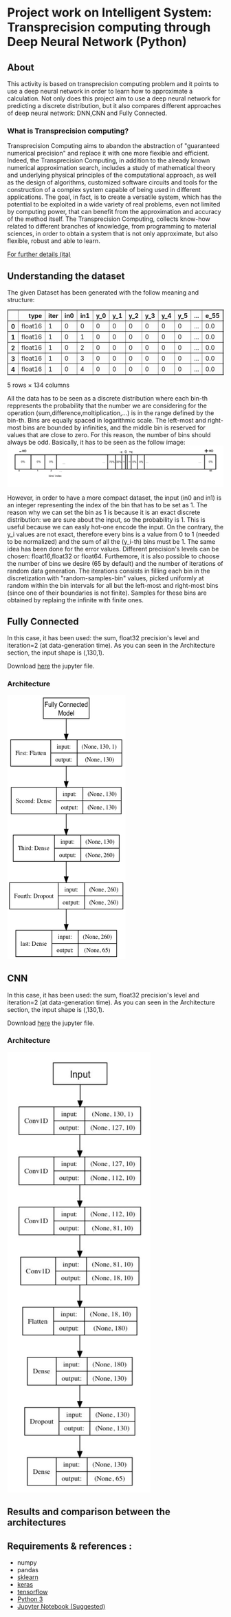 # Project work on Intelligent System: Transprecision computing through Deep Neural Network (Python)

## About

This activity is based on transprecision computing problem and it points to use a deep neural network in order to learn how to approximate a calculation. 
Not only does this project aim to use a deep neural network for predicting a discrete distribution, but it also compares different approaches of deep neural network: DNN,CNN and Fully Connected.

### What is Transprecision computing?

Transprecision Computing aims to abandon the abstraction of "guaranteed numerical precision" and replace it with one
more flexible and efficient. Indeed, the Transprecision Computing, in addition to the already known numerical approximation search, includes a study of mathematical theory and underlying physical principles of the computational approach, as well as the design of algorithms, customized software circuits and tools for the construction of a complex system capable of being used in different applications.
The goal, in fact, is to create a versatile system, which has the potential to be exploited in a wide variety of real problems, even not limited by computing power, that can benefit from the approximation and accuracy of the method itself. The Transprecision Computing, collects know-how related to different branches of knowledge, from programming to material sciences, in order to obtain a system that is not only approximate, but also flexible, robust and able to learn.

[For further details (ita)](http://amslaurea.unibo.it/14479/1/Utilizzo%20di%20metodi%20di%20configurazione%20automatica%20per%20un%E2%80%99applicazione%20di%20trans-precision%20computing%20su%20piattaforma%20PULP.pdf)

## Understanding the dataset

The given Dataset has been generated with the follow meaning and structure: 



<table border="1" class="dataframe">
  <thead>
    <tr style="text-align: right;">
      <th></th>
      <th>type</th>
      <th>iter</th>
      <th>in0</th>
      <th>in1</th>
      <th>y_0</th>
      <th>y_1</th>
      <th>y_2</th>
      <th>y_3</th>
      <th>y_4</th>
      <th>y_5</th>
      <th>...</th>
      <th>e_55</th>
      <th>e_56</th>
      <th>e_57</th>
      <th>e_58</th>
      <th>e_59</th>
      <th>e_60</th>
      <th>e_61</th>
      <th>e_62</th>
      <th>e_63</th>
      <th>e_64</th>
    </tr>
  </thead>
  <tbody>
    <tr>
      <th>0</th>
      <td>float16</td>
      <td>1</td>
      <td>0</td>
      <td>0</td>
      <td>0</td>
      <td>0</td>
      <td>0</td>
      <td>0</td>
      <td>0</td>
      <td>0</td>
      <td>...</td>
      <td>0.0</td>
      <td>0.0</td>
      <td>0.0</td>
      <td>0.0</td>
      <td>0.0</td>
      <td>0.0</td>
      <td>0.0</td>
      <td>0.0</td>
      <td>0.0</td>
      <td>0.0</td>
    </tr>
    <tr>
      <th>1</th>
      <td>float16</td>
      <td>1</td>
      <td>0</td>
      <td>1</td>
      <td>0</td>
      <td>0</td>
      <td>0</td>
      <td>0</td>
      <td>0</td>
      <td>0</td>
      <td>...</td>
      <td>0.0</td>
      <td>0.0</td>
      <td>0.0</td>
      <td>0.0</td>
      <td>0.0</td>
      <td>0.0</td>
      <td>0.0</td>
      <td>0.0</td>
      <td>0.0</td>
      <td>0.0</td>
    </tr>
    <tr>
      <th>2</th>
      <td>float16</td>
      <td>1</td>
      <td>0</td>
      <td>2</td>
      <td>0</td>
      <td>0</td>
      <td>0</td>
      <td>0</td>
      <td>0</td>
      <td>0</td>
      <td>...</td>
      <td>0.0</td>
      <td>0.0</td>
      <td>0.0</td>
      <td>0.0</td>
      <td>0.0</td>
      <td>0.0</td>
      <td>0.0</td>
      <td>0.0</td>
      <td>0.0</td>
      <td>0.0</td>
    </tr>
    <tr>
      <th>3</th>
      <td>float16</td>
      <td>1</td>
      <td>0</td>
      <td>3</td>
      <td>0</td>
      <td>0</td>
      <td>0</td>
      <td>0</td>
      <td>0</td>
      <td>0</td>
      <td>...</td>
      <td>0.0</td>
      <td>0.0</td>
      <td>0.0</td>
      <td>0.0</td>
      <td>0.0</td>
      <td>0.0</td>
      <td>0.0</td>
      <td>0.0</td>
      <td>0.0</td>
      <td>0.0</td>
    </tr>
    <tr>
      <th>4</th>
      <td>float16</td>
      <td>1</td>
      <td>0</td>
      <td>4</td>
      <td>0</td>
      <td>0</td>
      <td>0</td>
      <td>0</td>
      <td>0</td>
      <td>0</td>
      <td>...</td>
      <td>0.0</td>
      <td>0.0</td>
      <td>0.0</td>
      <td>0.0</td>
      <td>0.0</td>
      <td>0.0</td>
      <td>0.0</td>
      <td>0.0</td>
      <td>0.0</td>
      <td>0.0</td>
    </tr>
  </tbody>
</table>
<p>5 rows × 134 columns</p>
</div>

All the data has to be seen as a discrete distribution where each bin-th reppresents the probability that the number we are considering for the operation (sum,difference,moltiplication,...) is in the range defined by the bin-th. Bins are equally spaced in logarithmic scale. The left-most and right-most bins are bounded by infinities, and the middle bin is reserved for values that are close to zero. For this reason, the number of bins should always be odd. Basically, it has to be seen as the follow image:
![example](/image/example.png) 

However, in order to have a more compact dataset, the input (in0 and in1) is an integer representing the index of the bin that has to be set as 1. The reason why we can set the bin as 1 is because it is an exact discrete distribution: we are sure about the input, so the probability is 1. This is useful because we can easly hot-one encode the input.
On the contrary, the y_i values are not exact, therefore every bins is a value from 0 to 1 (needed to be normalized) and the sum of all the (y_i-th) bins must be 1. The same idea has been done for the error values. 
Different precision's levels can be chosen: float16,float32 or float64. 
Furthemore, it is also possible to choose the number of bins we desire (65 by default) and the
number of iterations of random data generation. 
The iterations consists in filling each bin in the discretization with "random-samples-bin" values, picked uniformly at random within the bin intervals for all but the left-most and right-most bins (since one of their boundaries is not finite). Samples for these bins are obtained by replaing the infinite with finite ones.



## Fully Connected 

In this case, it has been used: the sum, float32 precision's level and iteration=2 (at data-generation time). 
As you can seen in the Architecture section, the input shape is (,130,1). 

Download [here](/) the jupyter file.

### Architecture 
![fully connected](/image/fc.png) 


## CNN

In this case, it has been used: the sum, float32 precision's level and iteration=2 (at data-generation time). 
As you can seen in the Architecture section, the input shape is (,130,1). 

Download [here](/) the jupyter file.

### Architecture 
![CNN](/image/cnn.png) 

## Results and comparison between the architectures 

## Requirements & references  : 

* numpy
* pandas
* [sklearn](http://scikit-learn.org/stable/)
* [keras](https://keras.io/)
* [tensorflow](https://www.tensorflow.org/)
* [Python 3](https://www.python.org/download/releases/3.0/)
* [Jupyter Notebook (Suggested)](http://jupyter.org/)


